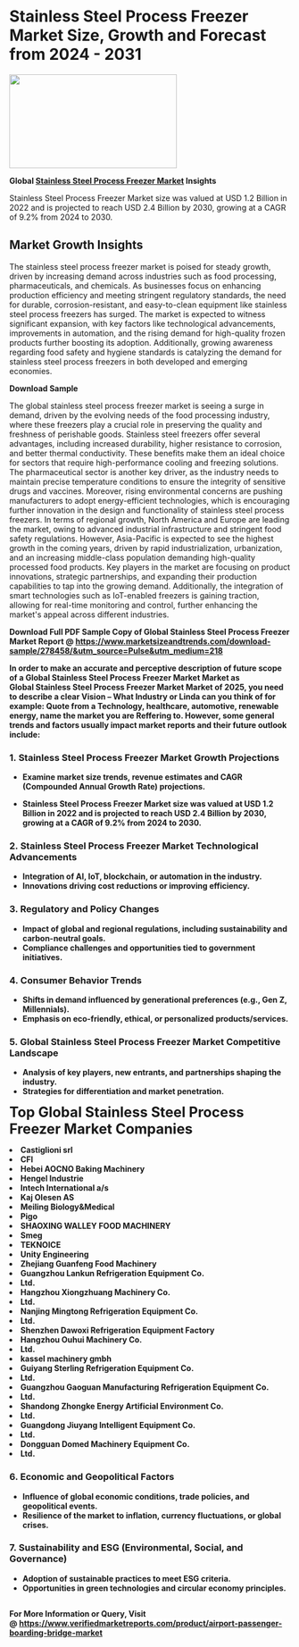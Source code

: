 <H1>Stainless Steel Process Freezer Market Size, Growth and Forecast from 2024 - 2031</H1><img class="aligncenter size-medium wp-image-584254" src="https://thirdeyenews.in/wp-content/uploads/2024/09/Global-Market-Research-300x168.jpeg" alt="" width="300" height="168" /><p><strong>Global&nbsp;<a href="https://www.marketsizeandtrends.com/download-sample/278458/&amp;utm_source=Pulse&amp;utm_medium=218">Stainless Steel Process Freezer Market</a> Insights</strong></p><p>Stainless Steel Process Freezer Market size was valued at USD 1.2 Billion in 2022 and is projected to reach USD 2.4 Billion by 2030, growing at a CAGR of 9.2% from 2024 to 2030.</p><p><h2>Market Growth Insights</h2> <p>The stainless steel process freezer market is poised for steady growth, driven by increasing demand across industries such as food processing, pharmaceuticals, and chemicals. As businesses focus on enhancing production efficiency and meeting stringent regulatory standards, the need for durable, corrosion-resistant, and easy-to-clean equipment like stainless steel process freezers has surged. The market is expected to witness significant expansion, with key factors like technological advancements, improvements in automation, and the rising demand for high-quality frozen products further boosting its adoption. Additionally, growing awareness regarding food safety and hygiene standards is catalyzing the demand for stainless steel process freezers in both developed and emerging economies.</p> <p><strong>Download Sample</strong></p> <p>The global stainless steel process freezer market is seeing a surge in demand, driven by the evolving needs of the food processing industry, where these freezers play a crucial role in preserving the quality and freshness of perishable goods. Stainless steel freezers offer several advantages, including increased durability, higher resistance to corrosion, and better thermal conductivity. These benefits make them an ideal choice for sectors that require high-performance cooling and freezing solutions. The pharmaceutical sector is another key driver, as the industry needs to maintain precise temperature conditions to ensure the integrity of sensitive drugs and vaccines. Moreover, rising environmental concerns are pushing manufacturers to adopt energy-efficient technologies, which is encouraging further innovation in the design and functionality of stainless steel process freezers. In terms of regional growth, North America and Europe are leading the market, owing to advanced industrial infrastructure and stringent food safety regulations. However, Asia-Pacific is expected to see the highest growth in the coming years, driven by rapid industrialization, urbanization, and an increasing middle-class population demanding high-quality processed food products. Key players in the market are focusing on product innovations, strategic partnerships, and expanding their production capabilities to tap into the growing demand. Additionally, the integration of smart technologies such as IoT-enabled freezers is gaining traction, allowing for real-time monitoring and control, further enhancing the market's appeal across different industries.</p> <p><strong></p><p><span class=""><strong>Download Full PDF Sample Copy of Global Stainless Steel Process Freezer Market Report</strong> @ <a href="https://www.marketsizeandtrends.com/download-sample/278458/&amp;utm_source=Pulse&amp;utm_medium=218" target="_blank">https://www.marketsizeandtrends.com/download-sample/278458/&amp;utm_source=Pulse&amp;utm_medium=218</a></span></p><p>In order to make an accurate and perceptive description of future scope of a Global&nbsp;Stainless Steel Process Freezer Market Market as Global&nbsp;Stainless Steel Process Freezer Market Market of 2025, you need to describe a clear Vision &ndash; What Industry or Linda can you think of for example: Quote from a Technology, healthcare, automotive, renewable energy, name the market you are Reffering to. However, some general trends and factors usually impact market reports and their future outlook include:</p><h3>1.&nbsp;<strong>Stainless Steel Process Freezer Market Growth Projections</strong></h3><ul><li>Examine market size trends, revenue estimates and CAGR (Compounded Annual Growth Rate) projections.</li><li><p>Stainless Steel Process Freezer Market size was valued at USD 1.2 Billion in 2022 and is projected to reach USD 2.4 Billion by 2030, growing at a CAGR of 9.2% from 2024 to 2030.</p></li></ul><h3>2.&nbsp;<strong>Stainless Steel Process Freezer Market Technological Advancements</strong></h3><ul><li>Integration of AI, IoT, blockchain, or automation in the industry.</li><li>Innovations driving cost reductions or improving efficiency.</li></ul><h3>3.&nbsp;<strong>Regulatory and Policy Changes</strong></h3><ul><li>Impact of global and regional regulations, including sustainability and carbon-neutral goals.</li><li>Compliance challenges and opportunities tied to government initiatives.</li></ul><h3>4.&nbsp;<strong>Consumer Behavior Trends</strong></h3><ul><li>Shifts in demand influenced by generational preferences (e.g., Gen Z, Millennials).</li><li>Emphasis on eco-friendly, ethical, or personalized products/services.</li></ul><h3>5.&nbsp;<strong>Global Stainless Steel Process Freezer Market Competitive Landscape</strong></h3><ul><li>Analysis of key players, new entrants, and partnerships shaping the industry.</li><li>Strategies for differentiation and market penetration.</li></ul><p data-pm-slice="1 1 []"><span style="color: inherit; font-family: inherit; font-size: 25px;">Top Global Stainless Steel Process Freezer Market Companies</span></p><div class="" data-test-id=""><p><li>Castiglioni srl</li><li> CFI</li><li> Hebei AOCNO Baking Machinery</li><li> Hengel Industrie</li><li> Intech International a/s</li><li> Kaj Olesen AS</li><li> Meiling Biology&Medical</li><li> Pigo</li><li> SHAOXING WALLEY FOOD MACHINERY</li><li> Smeg</li><li> TEKNOICE</li><li> Unity Engineering</li><li> Zhejiang Guanfeng Food Machinery</li><li> Guangzhou Lankun Refrigeration Equipment Co.</li><li> Ltd.</li><li> Hangzhou Xiongzhuang Machinery Co.</li><li> Ltd.</li><li> Nanjing Mingtong Refrigeration Equipment Co.</li><li> Ltd.</li><li> Shenzhen Dawoxi Refrigeration Equipment Factory</li><li> Hangzhou Ouhui Machinery Co.</li><li> Ltd.</li><li> kassel machinery gmbh</li><li> Guiyang Sterling Refrigeration Equipment Co.</li><li> Ltd.</li><li> Guangzhou Gaoguan Manufacturing Refrigeration Equipment Co.</li><li> Ltd.</li><li> Shandong Zhongke Energy Artificial Environment Co.</li><li> Ltd.</li><li> Guangdong Jiuyang Intelligent Equipment Co.</li><li> Ltd.</li><li> Dongguan Domed Machinery Equipment Co.</li><li> Ltd.</li></p></div><h3>6.&nbsp;<strong>Economic and Geopolitical Factors</strong></h3><ul><li>Influence of global economic conditions, trade policies, and geopolitical events.</li><li>Resilience of the market to inflation, currency fluctuations, or global crises.</li></ul><h3>7.&nbsp;<strong>Sustainability and ESG (Environmental, Social, and Governance)</strong></h3><ul><li>Adoption of sustainable practices to meet ESG criteria.</li><li>Opportunities in green technologies and circular economy principles.</li></ul><h2><strong style="font-size: 14px;">For More Information or Query, Visit @&nbsp;</strong><a style="background-color: #ffffff; font-size: 14px;" href="https://www.marketsizeandtrends.com/report/stainless-steel-process-freezer-market/" target="_blank">https://www.verifiedmarketreports.com/product/airport-passenger-boarding-bridge-market</a></h2>
